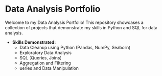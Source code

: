 # Data Analysis Portfolio

Welcome to my Data Analysis Portfolio! This repository showcases a collection of projects that demonstrate my skills in Python and SQL for data analysis.

- **Skills Demonstrated:**
  - Data Cleanup using Python (Pandas, NumPy, Seaborn)
  - Exploratory Data Analysis
  - SQL (Queries, Joins)
  - Aggregation and Filtering
  - ueries and Data Manipulation
